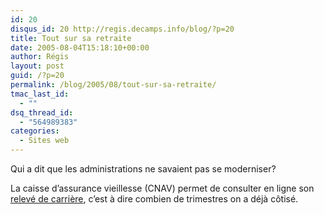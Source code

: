```yaml
---
id: 20
disqus_id: 20 http://regis.decamps.info/blog/?p=20
title: Tout sur sa retraite
date: 2005-08-04T15:18:10+00:00
author: Régis
layout: post
guid: /?p=20
permalink: /blog/2005/08/tout-sur-sa-retraite/
tmac_last_id:
  - ""
dsq_thread_id:
  - "564989383"
categories:
  - Sites web
---
```

Qui a dit que les administrations ne savaient pas se moderniser?

La caisse d’assurance vieillesse (CNAV) permet de consulter en ligne son  [relevé de carrière](https://www.retraite.cnav.fr/cgi-cnav/givehtm.exe?formhtm=/web/rel-index.htm&DEPT=), c’est à dire combien de trimestres on a déjà côtisé.
